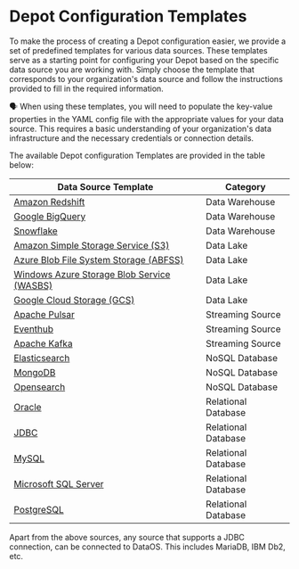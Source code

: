 # Depot Configuration Templates

To make the process of creating a Depot configuration easier, we provide a set of predefined templates for various data sources. These templates serve as a starting point for configuring your Depot based on the specific data source you are working with. Simply choose the template that corresponds to your organization's data source and follow the instructions provided to fill in the required information.

<aside class=callout>

🗣️ When using these templates, you will need to populate the key-value properties in the YAML config file with the appropriate values for your data source. This requires a basic understanding of your organization's data infrastructure and the necessary credentials or connection details.

</aside>

The available Depot configuration Templates are provided in the table below:

<center>

| **Data Source Template**                                              | **Category**           |
| --------------------------------------------------------- | ------------------ |
| [Amazon Redshift](./depot_config_templates/amazon_redshift.md)       | Data Warehouse     |
| [Google BigQuery](./depot_config_templates/google_bigquery.md)       | Data Warehouse     |
| [Snowflake](./depot_config_templates/snowflake.md)                 | Data Warehouse     |
| [Amazon Simple Storage Service (S3)](./depot_config_templates/amazon_s3.md)       | Data Lake          |
| [Azure Blob File System Storage (ABFSS)](./depot_config_templates/azure_abfss.md) | Data Lake          |
| [Windows Azure Storage Blob Service (WASBS)](./depot_config_templates/azure_wasbs.md) | Data Lake          |
| [Google Cloud Storage (GCS)](./depot_config_templates/google_gcs.md)           | Data Lake          |
| [Apache Pulsar](./depot_config_templates/apache_pulsar.md)              | Streaming Source   |
| [Eventhub](./depot_config_templates/eventhub.md)                       | Streaming Source   |
| [Apache Kafka](./depot_config_templates/kafka.md)                       | Streaming Source   |
| [Elasticsearch](./depot_config_templates/elasticsearch.md)          | NoSQL Database     |
| [MongoDB](./depot_config_templates/mongodb.md)                     | NoSQL Database     |
| [Opensearch](./depot_config_templates/opensearch.md)               | NoSQL Database     |
| [Oracle](./depot_config_templates/oracle.md)                     | Relational Database |
| [JDBC](./depot_config_templates/jdbc.md)                         | Relational Database |
| [MySQL](./depot_config_templates/mysql.md)                       | Relational Database |
| [Microsoft SQL Server](./depot_config_templates/microsoft_sql_server.md) | Relational Database |
| [PostgreSQL](./depot_config_templates/postgresql.md)             | Relational Database |

</center>

Apart from the above sources, any source that supports a JDBC connection, can be connected to DataOS. This includes MariaDB, IBM Db2, etc.


